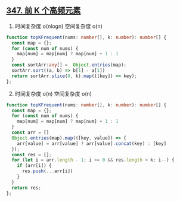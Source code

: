 ## [347. 前 K 个高频元素](https://leetcode.cn/problems/top-k-frequent-elements/description/)

1. 时间复杂度 o(nlogn) 空间复杂度 o(n)
```ts
function topKFrequent(nums: number[], k: number): number[] {
  const map = {};
  for (const num of nums) {
    map[num] = map[num] ? map[num] + 1 : 1
  }
  const sortArr:any[] =  Object.entries(map);
  sortArr.sort((a, b) => b[1] - a[1])
  return sortArr.slice(0, k).map(([key]) => key);
};
```

2. 时间复杂度 o(n) 空间复杂度 o(n)
```ts
function topKFrequent(nums: number[], k: number): number[] {
  const map = {};
  for (const num of nums) {
    map[num] = map[num] ? map[num] + 1 : 1
  }
  const arr = []
  Object.entries(map).map(([key, value]) => {
    arr[value] = arr[value] ? arr[value].concat(key) : [key]
  });
  const res = [];
  for (let i = arr.length - 1; i >= 0 && res.length < k; i--) {
    if (arr[i]) {
      res.push(...arr[i])
    }
  }
  return res;
};
```